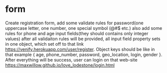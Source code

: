 # form
Create registration form, add some validate rules for password(one uppercase letter, one number, one special symbol (@#$ etc.) also add some rules for phone and age input fields(they should contains only integer values) after all validaiton rules will be provided, all input field property sets in one object, which set off to that link  https://venify.herokuapp.com/user/register. Object keys should be like in that example { age, phone_number, password, geo_location, login, gender }. After everything will be success, user can login on that web-site https://maxwillow.github.io/love_lodestone/login.html 
